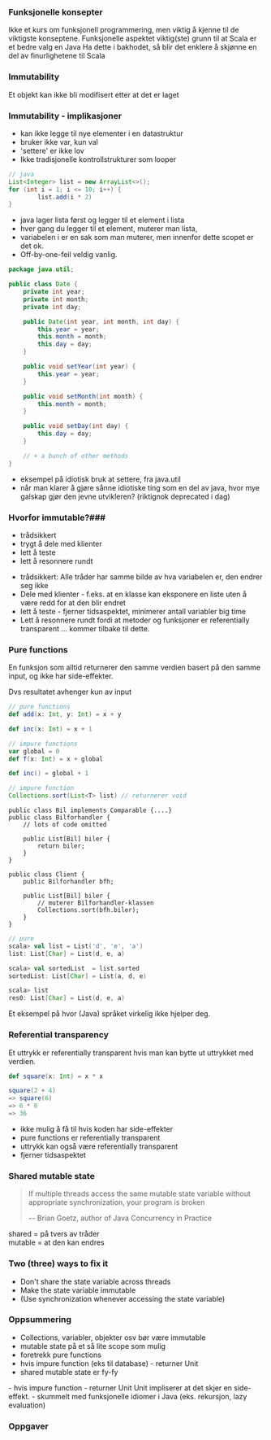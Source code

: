 ### Funksjonelle konsepter ###
<aside class='notes'>
  Ikke et kurs om funksjonell programmering, men viktig å kjenne til de
  viktigste konseptene.
  Funksjonelle aspektet viktig(ste) grunn til at Scala er et bedre valg en
  Java
  Ha dette i bakhodet, så blir det enklere å skjønne en del av
  finurlighetene til Scala
</aside>



### Immutability ###
Et objekt kan ikke bli modifisert etter at det er laget



### Immutability - implikasjoner ###
- kan ikke legge til nye elementer i en datastruktur
- bruker ikke var, kun val
- 'settere' er ikke lov
- Ikke tradisjonelle kontrollstrukturer som looper



```java
// java
List<Integer> list = new ArrayList<>();
for (int i = 1; i <= 10; i++) {
        list.add(i * 2)
}
```
<aside class='notes'>
  <ul>
    <li>java lager lista først og legger til et element i lista</li>
    <li>hver gang du legger til et element, muterer man lista,</li>
    <li>variabelen i er en sak som man muterer, men innenfor dette scopet er det ok.</li>
    <li>Off-by-one-feil veldig vanlig.</li>
  </ul>
</aside>



```java
package java.util;

public class Date {
    private int year;
    private int month;
    private int day;

    public Date(int year, int month, int day) {
        this.year = year;
        this.month = month;
        this.day = day;
    }

    public void setYear(int year) {
        this.year = year;
    }

    public void setMonth(int month) {
        this.month = month;
    }

    public void setDay(int day) {
        this.day = day;
    }

    // + a bunch of other methods
}
```
<aside class='notes'>
  <ul>
    <li>eksempel på idiotisk bruk at settere, fra java.util</li>
    <li>når man klarer å gjøre sånne idiotiske ting som en del av java,
      hvor mye galskap gjør den jevne utvikleren?
    (riktignok deprecated i dag)</li>
  </ul>
</aside>



### Hvorfor immutable?###
- trådsikkert
- trygt å dele med klienter
- lett å teste
- lett å resonnere rundt
<aside class='notes'>
<ul>
<li> trådsikkert: Alle tråder har samme bilde av hva variabelen er, den endrer seg ikke </li>
<li> Dele med klienter - f.eks. at en klasse kan eksponere en liste uten å være redd for at den blir endret </li>
<li> lett å teste - fjerner tidsaspektet, minimerer antall variabler big time </li>
<li> Lett å resonnere rundt fordi at metoder og funksjoner er referentially transparent
   ... kommer tilbake til dette. </li>
</ul>
</aside>



### Pure functions ###
En funksjon som alltid returnerer den samme verdien basert på den samme input,
og ikke har side-effekter.
<aside class='notes'>
    Dvs resultatet avhenger kun av input
</aside>



```scala
// pure functions
def add(x: Int, y: Int) = x + y

def inc(x: Int) = x + 1

```



```scala
// impure functions
var global = 0
def f(x: Int) = x + global

def inc() = global + 1

```



```java
// impure function
Collections.sort(List<T> list) // returnerer void
```



```
public class Bil implements Comparable {....}
public class Bilforhandler {
    // lots of code omitted

    public List[Bil] biler {
        return biler;
    }
}

public class Client {
    public Bilforhandler bfh;

    public List[Bil] biler {
        // muterer Bilforhandler-klassen
        Collections.sort(bfh.biler);
    }
}
```



```scala
// pure
scala> val list = List('d', 'e', 'a')
list: List[Char] = List(d, e, a)

scala> val sortedList  = list.sorted
sortedList: List[Char] = List(a, d, e)

scala> list
res0: List[Char] = List(d, e, a)
```
<aside class='notes'>
Et eksempel på hvor (Java) språket virkelig ikke hjelper deg.
</aside>



### Referential transparency ###
Et uttrykk er referentially transparent hvis man kan
bytte ut uttrykket med verdien.



```scala
def square(x: Int) = x * x

square(2 + 4)
=> square(6)
=> 6 * 6
=> 36

```
<aside class='notes'>
<ul>
  <li> ikke mulig å få til hvis koden har side-effekter</li>
  <li> pure functions er referentially transparent </li>
  <li> uttrykk kan også være referentially transparent </li>
  <li> fjerner tidsaspektet </li>
</ul>
</aside>



### Shared mutable state ###
> If multiple threads access the same mutable state variable without
> appropriate synchronization, your program is broken
>
> -- Brian Goetz, author of Java Concurrency in Practice
<aside class='notes'>
    shared = på tvers av tråder <br/>
    mutable = at den kan endres <br/>
</aside>



### Two (three) ways to fix it ###
* Don't share the state variable across threads
* Make the state variable immutable
* (Use synchronization whenever accessing the state variable)



### Oppsummering ###
- Collections, variabler, objekter osv bør være immutable
- mutable state på et så lite scope som mulig
- foretrekk pure functions
- hvis impure function (eks til database) - returner Unit
- shared mutable state er fy-fy
<aside class='notes'>
    - hvis impure function - returner Unit
    Unit impliserer at det skjer en side-effekt.
    - skummelt med funksjonelle idiomer i Java (eks. rekursjon, lazy evaluation)
</aside>



### Oppgaver ###
